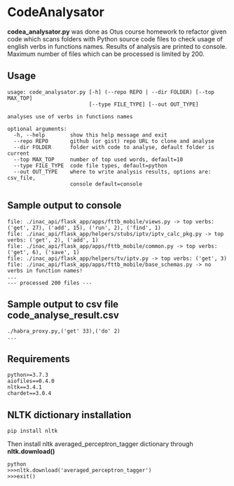 # CodeAnalysator

**codea_analysator.py** was done as Otus course homework to refactor given code which scans folders with Python source code files to check usage of english verbs in functions names. Results of analysis are printed to console. Maximum number of files which can be processed is limited by 200. 

## Usage
```
usage: code_analysator.py [-h] (--repo REPO | --dir FOLDER) [--top MAX_TOP]
                          [--type FILE_TYPE] [--out OUT_TYPE]

analyses use of verbs in functions names

optional arguments:
  -h, --help        show this help message and exit
  --repo REPO       github (or gist) repo URL to clone and analyse
  --dir FOLDER      folder with code to analyse, default folder is current
  --top MAX_TOP     number of top used words, default=10
  --type FILE_TYPE  code file types, default=python
  --out OUT_TYPE    where to write analysis results, options are: csv_file,
                    console default=console

```

## Sample output to console
```
file: ./inac_api/flask_app/apps/fttb_mobile/views.py -> top verbs: ('get', 27), ('add', 15), ('run', 2), ('find', 1)
file: ./inac_api/flask_app/helpers/stubs/iptv/iptv_calc_pkg.py -> top verbs: ('get', 2), ('add', 1)
file: ./inac_api/flask_app/apps/fttb_mobile/common.py -> top verbs: ('get', 6), ('save', 1)
file: ./inac_api/flask_app/helpers/tv/iptv.py -> top verbs: ('get', 3)
file: ./inac_api/flask_app/apps/fttb_mobile/base_schemas.py -> no verbs in function names!
...
--- processed 200 files ---
```

## Sample output to csv file code_analyse_result.csv
```
./habra_proxy.py,('get' 33),('do' 2)
...

```


## Requirements
```
python>=3.7.3
aiofiles==0.4.0
nltk==3.4.1
chardet==3.0.4
```

## NLTK dictionary installation
```
pip install nltk
```
Then install nltk averaged_perceptron_tagger dictionary through **nltk.download()**
```
python
>>>nltk.download('averaged_perceptron_tagger')
>>>exit()